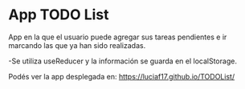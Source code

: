 # App TODO List

App en la que el usuario puede agregar sus tareas pendientes e ir marcando las que ya han sido realizadas.

 -Se utiliza useReducer y la información se guarda en el localStorage.

Podés ver la app desplegada en:
https://luciaf17.github.io/TODOList/
